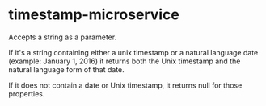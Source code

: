 # timestamp-microservice
Accepts a string as a parameter.

If it's a string containing either a unix timestamp or a natural language date (example: January 1, 2016) it returns both the Unix timestamp and the natural language form of that date.

If it does not contain a date or Unix timestamp, it returns null for those properties.